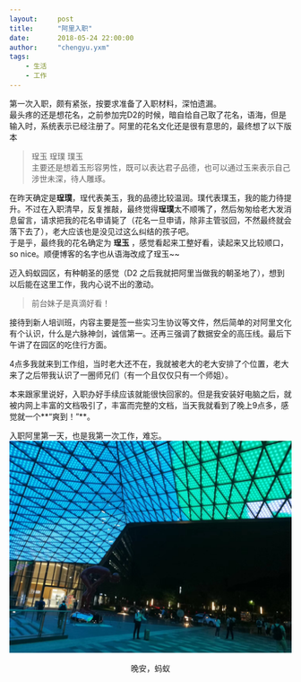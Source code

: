 ```yaml
---
layout:     post
title:      "阿里入职"
date:       2018-05-24 22:00:00
author:     "chengyu.yxm"
tags:
    - 生活
    - 工作
---
```


第一次入职，颇有紧张，按要求准备了入职材料，深怕遗漏。  
最头疼的还是想花名，之前参加完D2的时候，暗自给自己取了花名，语海，但是输入时，系统表示已经注册了。阿里的花名文化还是很有意思的，最终想了以下版本
> 珵玉 珵璞 璞玉  
主要还是想着玉形容男性，既可以表达君子品德，也可以通过玉来表示自己涉世未深，待人雕琢。  

在昨天确定是**珵璞**，珵代表美玉，我的品德比较温润。璞代表璞玉，我的能力待提升。不过在入职清早，反复推敲，最终觉得**珵璞**太不顺嘴了，然后匆匆给老大发消息留言，请求把我的花名申请毙了（花名一旦申请，除非主管驳回，不然最终就会落下去了），老大应该也是没见过这么纠结的孩子吧。  
于是乎，最终我的花名确定为 **珵玉** ，感觉看起来工整好看，读起来又比较顺口，so nice。顺便博客的名字也从语海改成了珵玉~~  

迈入蚂蚁园区，有种朝圣的感觉（D2 之后我就把阿里当做我的朝圣地了），想到以后能在这里工作，我内心说不出的激动。  
> 前台妹子是真滴好看！  

接待到新人培训班，内容主要是签一些实习生协议等文件，然后简单的对阿里文化有个认识，什么是六脉神剑，诚信第一。还再三强调了数据安全的高压线。最后下午讲了在园区的吃住行方面。  

4点多我就来到工作组，当时老大还不在，我就被老大的老大安排了个位置，老大来了之后带我认识了一圈师兄们（有一个且仅仅只有一个师姐）。  

本来跟家里说好，入职办好手续应该就能很快回家的。但是我安装好电脑之后，就被内网上丰富的文档吸引了，丰富而完整的文档，当天我就看到了晚上9点多，感觉就一个**“爽到！”**。  

入职阿里第一天，也是我第一次工作，难忘。  
![good night ant](/img/in-post/2018/Entry-Alibaba/good_night_ant.jpg)
<center >晚安，蚂蚁</center >